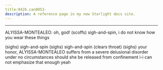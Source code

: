 ```yaml
---
title:0426.can0053-
description: A reference page in my new Starlight docs site.
---
```

----- 
ALYISSA-MONTEALEO: oh, god! (scoffs) sigh-and-spin, i do not know how you wear these things
 
(sighs) sigh-and-spin
 (sighs) sigh-and-spin
 (clears throat) (sighs) your honor, ALYISSA-MONTEALEO suffers 
from a severe delusional disorder
 under no circumstances should she be released 
from confinement
 i-i can not emphasize that enough
 yeah
 
